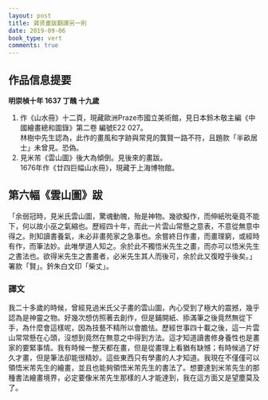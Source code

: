 ```yaml
---
layout: post
title: 龚贤畫跋翻譯另一則
date: 2019-09-06
book_type: vert
comments: true
---
```


## 作品信息提要

**明崇楨十年 1637 丁醜 十九歲**
<ol class="gap-after">
<li>作《山水冊》十二頁，現藏歐洲Praze市國立美術館，見日本鈴木敬主編《中國繪畫總和圖錄》第二卷 編號E22 027。
<br>
林樹中先生認為，此作的畫風和字跡與常見的龔賢一路不符，且題款「半畝居士」未曾見。恐偽。
</li>
<li>見米芾《雲山圖》後大為傾倒。見後來的畫跋。
<br>
1676年作《廿四巨幅山水冊》，現藏于上海博物館。
</li>
</ol>

## 第六幅《雲山圖》跋
<div class="gap-after">
「余弱冠時，見米氏雲山圖，驚魂動魄，殆是神物。幾欲擬作，而伸紙吮毫竟不能下，何以故小巫之氣縮也。歷經四十年，而此一片雲山常懸之意表，不意從無意中得之。則知讀書養氣，未必非畫苑家之急事也。余嘗終日作畫，而畫理窮，或經時有作，而筆法妙。此唯學道人知之。余於此不獨悟米先生之畫，而亦可以悟米先生之書法也。欲得米先生之書畫者，必米先生其人而後可，余於此又復瞠乎後矣。」
<br>
署款「賢」。鈐朱白文印「柴丈」。</div>

<h3 class="break-before">譯文</h3>

<div class="flow-flip break-before">我二十多歲的時候，曾經見過米氏父子畫的雲山圖，內心受到了極大的震撼，幾乎認為是神靈之物。好幾次想仿照著去創作，但是鋪開紙、掭滿筆之後竟然無從下手，為什麼會這樣呢，因為技藝不精所以會膽怯。歷經世事四十載之後，這一片雲山常常懸在心頭，沒想到竟然在無意之中得到方法。這才知道讀書修身養性也是畫家的要緊事情。我有時候一整天都在畫，但是從畫理上看猶有缺憾；有時候過了好久才畫，但是筆法卻能很精妙。這些東西只有學畫的人才知道。我現在不僅僅可以領悟米芾先生的繪畫，並且也能夠領悟米芾先生的書法了。想要達到米芾先生的那種書法繪畫境界，必定要像米芾先生那樣的人才能達到，我在這方面又是望塵莫及了。</div>
